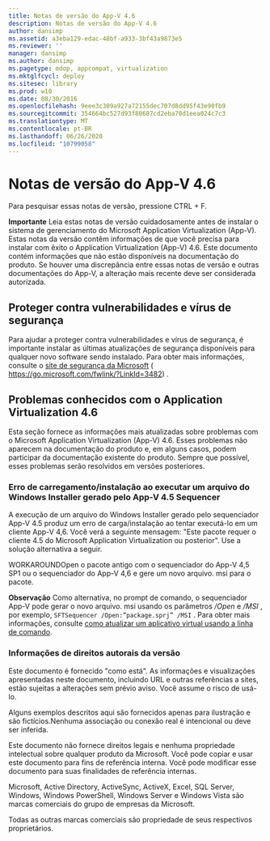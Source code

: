 ```yaml
---
title: Notas de versão do App-V 4.6
description: Notas de versão do App-V 4.6
author: dansimp
ms.assetid: a3eba129-edac-48bf-a933-3bf43a9873e5
ms.reviewer: ''
manager: dansimp
ms.author: dansimp
ms.pagetype: mdop, appcompat, virtualization
ms.mktglfcycl: deploy
ms.sitesec: library
ms.prod: w10
ms.date: 08/30/2016
ms.openlocfilehash: 9eee3c309a927a72155dec707d8dd95f43e90fb9
ms.sourcegitcommit: 354664bc527d93f80687cd2eba70d1eea024c7c3
ms.translationtype: MT
ms.contentlocale: pt-BR
ms.lasthandoff: 06/26/2020
ms.locfileid: "10799058"
---
```

# Notas de versão do App-V 4.6


Para pesquisar essas notas de versão, pressione CTRL + F.

**Importante**  Leia estas notas de versão cuidadosamente antes de instalar o sistema de gerenciamento do Microsoft Application Virtualization (App-V). Estas notas da versão contêm informações de que você precisa para instalar com êxito o Application Virtualization (App-V) 4.6. Este documento contém informações que não estão disponíveis na documentação do produto. Se houver uma discrepância entre essas notas de versão e outras documentações do App-V, a alteração mais recente deve ser considerada autorizada.

 

## Proteger contra vulnerabilidades e vírus de segurança


Para ajudar a proteger contra vulnerabilidades e vírus de segurança, é importante instalar as últimas atualizações de segurança disponíveis para qualquer novo software sendo instalado. Para obter mais informações, consulte o [site de segurança da Microsoft](https://go.microsoft.com/fwlink/?LinkId=3482) ( https://go.microsoft.com/fwlink/?LinkId=3482) .

## Problemas conhecidos com o Application Virtualization 4.6


Esta seção fornece as informações mais atualizadas sobre problemas com o Microsoft Application Virtualization (App-V) 4.6. Esses problemas não aparecem na documentação do produto e, em alguns casos, podem participar da documentação existente do produto. Sempre que possível, esses problemas serão resolvidos em versões posteriores.

### Erro de carregamento/instalação ao executar um arquivo do Windows Installer gerado pelo App-V 4.5 Sequencer

A execução de um arquivo do Windows Installer gerado pelo sequenciador App-V 4.5 produz um erro de carga/instalação ao tentar executá-lo em um cliente App-V 4,6. Você verá a seguinte mensagem: "Este pacote requer o cliente 4.5 do Microsoft Application Virtualization ou posterior". Use a solução alternativa a seguir.

WORKAROUNDOpen o pacote antigo com o sequenciador do App-V 4,5 SP1 ou o sequenciador do App-V 4,6 e gere um novo arquivo. msi para o pacote.

**Observação**  Como alternativa, no prompt de comando, o sequenciador App-V pode gerar o novo arquivo. msi usando os parâmetros */Open* e */MSI* , por exemplo, `SFTSequencer /Open:”package.sprj” /MSI` . Para obter mais informações, consulte [como atualizar um aplicativo virtual usando a linha de comando](how-to-upgrade-a-virtual-application-by-using-the-command-line.md).

 

### Informações de direitos autorais da versão

Este documento é fornecido "como está". As informações e visualizações apresentadas neste documento, incluindo URL e outras referências a sites, estão sujeitas a alterações sem prévio aviso. Você assume o risco de usá-lo.

Alguns exemplos descritos aqui são fornecidos apenas para ilustração e são fictícios.Nenhuma associação ou conexão real é intencional ou deve ser inferida.

Este documento não fornece direitos legais e nenhuma propriedade intelectual sobre qualquer produto da Microsoft. Você pode copiar e usar este documento para fins de referência interna. Você pode modificar esse documento para suas finalidades de referência internas.



Microsoft, Active Directory, ActiveSync, ActiveX, Excel, SQL Server, Windows, Windows PowerShell, Windows Server e Windows Vista são marcas comerciais do grupo de empresas da Microsoft.

Todas as outras marcas comerciais são propriedade de seus respectivos proprietários.

 

 





